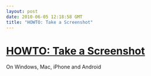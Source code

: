 ```yaml
---
layout: post
date: 2010-06-05 12:18:58 GMT
title: "HOWTO: Take a Screenshot"
---
```

# [HOWTO: Take a Screenshot](http://adamsdayoff.tumblr.com/post/661892488/droidscreenshot)

On Windows, Mac, iPhone and Android